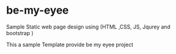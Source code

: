 # be-my-eyee
Sample Static web page design  using (HTML ,CSS, JS, Jqurey and bootstrap ) 


This a sample Template provide be my eyee project 

